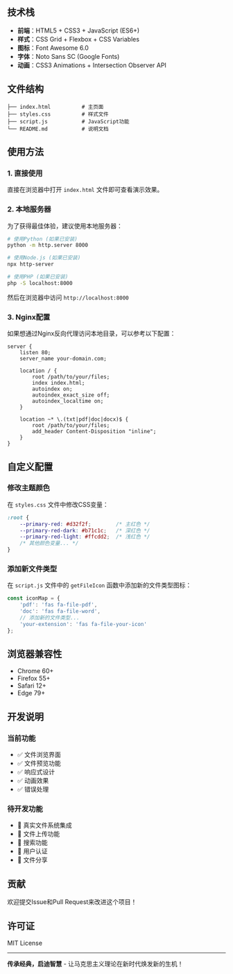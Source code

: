 ## 技术栈

- **前端**：HTML5 + CSS3 + JavaScript (ES6+)
- **样式**：CSS Grid + Flexbox + CSS Variables
- **图标**：Font Awesome 6.0
- **字体**：Noto Sans SC (Google Fonts)
- **动画**：CSS3 Animations + Intersection Observer API

## 文件结构

```
├── index.html          # 主页面
├── styles.css          # 样式文件
├── script.js           # JavaScript功能
└── README.md           # 说明文档
```

## 使用方法

### 1. 直接使用
直接在浏览器中打开 `index.html` 文件即可查看演示效果。

### 2. 本地服务器
为了获得最佳体验，建议使用本地服务器：

```bash
# 使用Python (如果已安装)
python -m http.server 8000

# 使用Node.js (如果已安装)
npx http-server

# 使用PHP (如果已安装)
php -S localhost:8000
```

然后在浏览器中访问 `http://localhost:8000`

### 3. Nginx配置
如果想通过Nginx反向代理访问本地目录，可以参考以下配置：

```nginx
server {
    listen 80;
    server_name your-domain.com;
    
    location / {
        root /path/to/your/files;
        index index.html;
        autoindex on;
        autoindex_exact_size off;
        autoindex_localtime on;
    }
    
    location ~* \.(txt|pdf|doc|docx)$ {
        root /path/to/your/files;
        add_header Content-Disposition "inline";
    }
}
```

## 自定义配置

### 修改主题颜色
在 `styles.css` 文件中修改CSS变量：

```css
:root {
    --primary-red: #d32f2f;        /* 主红色 */
    --primary-red-dark: #b71c1c;   /* 深红色 */
    --primary-red-light: #ffcdd2;  /* 浅红色 */
    /* 其他颜色变量... */
}
```

### 添加新文件类型
在 `script.js` 文件中的 `getFileIcon` 函数中添加新的文件类型图标：

```javascript
const iconMap = {
    'pdf': 'fas fa-file-pdf',
    'doc': 'fas fa-file-word',
    // 添加新的文件类型...
    'your-extension': 'fas fa-file-your-icon'
};
```

## 浏览器兼容性

- Chrome 60+
- Firefox 55+
- Safari 12+
- Edge 79+

## 开发说明

### 当前功能
- ✅ 文件浏览界面
- ✅ 文件预览功能
- ✅ 响应式设计
- ✅ 动画效果
- ✅ 错误处理

### 待开发功能
- 🔄 真实文件系统集成
- 🔄 文件上传功能
- 🔄 搜索功能
- 🔄 用户认证
- 🔄 文件分享

## 贡献

欢迎提交Issue和Pull Request来改进这个项目！

## 许可证

MIT License

---

**传承经典，启迪智慧** - 让马克思主义理论在新时代焕发新的生机！ 